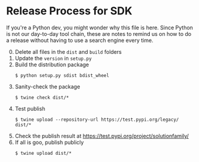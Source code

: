 # Release Process for SDK

If you're a Python dev, you might wonder why this file is here. Since Python is not our day-to-day tool chain, these are notes to remind us on how to do a release without having to use a search engine every time.

0. Delete all files in the `dist` and `build` folders
1. Update the `version` in `setup.py`
2. Build the distribution package
    ```
    $ python setup.py sdist bdist_wheel
    ```
3. Sanity-check the package
   ```
   $ twine check dist/*
   ```
4. Test publish
   ```
   $ twine upload --repository-url https://test.pypi.org/legacy/ dist/*
   ```
5. Check the publish result at  https://test.pypi.org/project/solutionfamily/
6. If all is goo, publish publicly
   ```
   $ twine upload dist/*
   ```